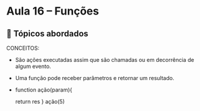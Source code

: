 # Aula 16 – Funções

## 📌 Tópicos abordados
CONCEITOS:
- São ações executadas assim que são chamadas ou em decorrência de algum evento.
- Uma função pode receber parâmetros e retornar um resultado.
- function ação(param){
    
    return res
}
ação(5)
